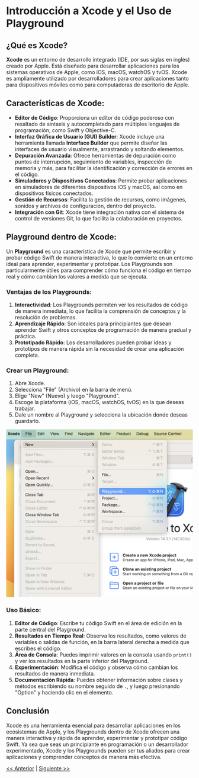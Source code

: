 # Introducción a Xcode y el Uso de Playground

## ¿Qué es Xcode?

**Xcode** es un entorno de desarrollo integrado (IDE, por sus siglas en inglés) creado por Apple. Está diseñado para desarrollar aplicaciones para los sistemas operativos de Apple, como iOS, macOS, watchOS y tvOS. Xcode es ampliamente utilizado por desarrolladores para crear aplicaciones tanto para dispositivos móviles como para computadoras de escritorio de Apple.

## Características de Xcode:

- **Editor de Código**: Proporciona un editor de código poderoso con resaltado de sintaxis y autocompletado para múltiples lenguajes de programación, como Swift y Objective-C.
- **Interfaz Gráfica de Usuario (GUI) Builder**: Xcode incluye una herramienta llamada **Interface Builder** que permite diseñar las interfaces de usuario visualmente, arrastrando y soltando elementos.
- **Depuración Avanzada**: Ofrece herramientas de depuración como puntos de interrupción, seguimiento de variables, inspección de memoria y más, para facilitar la identificación y corrección de errores en el código.
- **Simuladores y Dispositivos Conectados**: Permite probar aplicaciones en simuladores de diferentes dispositivos iOS y macOS, así como en dispositivos físicos conectados.
- **Gestión de Recursos**: Facilita la gestión de recursos, como imágenes, sonidos y archivos de configuración, dentro del proyecto.
- **Integración con Git**: Xcode tiene integración nativa con el sistema de control de versiones Git, lo que facilita la colaboración en proyectos.

## Playground dentro de Xcode:

Un **Playground** es una característica de Xcode que permite escribir y probar código Swift de manera interactiva, lo que lo convierte en un entorno ideal para aprender, experimentar y prototipar. Los Playgrounds son particularmente útiles para comprender cómo funciona el código en tiempo real y cómo cambian los valores a medida que se ejecuta.

### Ventajas de los Playgrounds:

1. **Interactividad**: Los Playgrounds permiten ver los resultados de código de manera inmediata, lo que facilita la comprensión de conceptos y la resolución de problemas.
2. **Aprendizaje Rápido**: Son ideales para principiantes que desean aprender Swift y otros conceptos de programación de manera gradual y práctica.
3. **Prototipado Rápido**: Los desarrolladores pueden probar ideas y prototipos de manera rápida sin la necesidad de crear una aplicación completa.

### Crear un Playground:

1. Abre Xcode.
2. Selecciona "File" (Archivo) en la barra de menú.
3. Elige "New" (Nuevo) y luego "Playground".
4. Escoge la plataforma (iOS, macOS, watchOS, tvOS) en la que deseas trabajar.
5. Dale un nombre al Playground y selecciona la ubicación donde deseas guardarlo.

![Paso 1](./Primera.png)

### Uso Básico:

1. **Editor de Código**: Escribe tu código Swift en el área de edición en la parte central del Playground.
2. **Resultados en Tiempo Real**: Observa los resultados, como valores de variables o salidas de función, en la barra lateral derecha a medida que escribes el código.
3. **Área de Consola**: Puedes imprimir valores en la consola usando `print()` y ver los resultados en la parte inferior del Playground.
4. **Experimentación**: Modifica el código y observa cómo cambian los resultados de manera inmediata.
5. **Documentación Rápida**: Puedes obtener información sobre clases y métodos escribiendo su nombre seguido de `.`, y luego presionando "Option" y haciendo clic en el elemento.

## Conclusión

Xcode es una herramienta esencial para desarrollar aplicaciones en los ecosistemas de Apple, y los Playgrounds dentro de Xcode ofrecen una manera interactiva y rápida de aprender, experimentar y prototipar código Swift. Ya sea que seas un principiante en programación o un desarrollador experimentado, Xcode y los Playgrounds pueden ser tus aliados para crear aplicaciones y comprender conceptos de manera más efectiva.

[<< Anterior](../IntroduccionMacOS) | [Siguiente >>](../HolaMundo)
